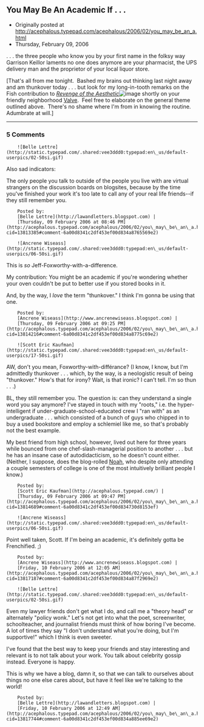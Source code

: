 ## You May Be An Academic If . . .

 * Originally posted at http://acephalous.typepad.com/acephalous/2006/02/you_may_be_an_a.html
 * Thursday, February 09, 2006



 . . . the three people who know you by your first name in the folksy way Garrison Keillor laments no one does anymore are your pharmacist, the UPS delivery man and the proprietor of your local liquor store.

[That's all from me tonight.  Bashed my brains out thinking last night away and am thunkover today . . . but look for my long-in-tooth remarks on the Fish contribution to [_Revenge of the Aesthetic_](http://www.amazon.com/exec/obidos/redirect?link\_code=ur2&tag=diesekoschmar-20&camp=1789&creative=9325&path=http%!A(MISSING)%!F(MISSING)%!F(MISSING)www.amazon.com%!F(MISSING)gp%!F(MISSING)product%!F(MISSING)0520220048)![image](http://www.assoc-amazon.com/e/ir?t=diesekoschmar-20&l=ur2&o=1) shortly on your friendly neighborhood [Valve](http://www.thevalve.org/go/).  Feel free to elaborate on the general theme outlined above.  There's no shame where I'm from in knowing the routine.  Adumbrate at will.]

		

* * *

### 5 Comments 

		

                
[]()

	

		![Belle Lettre](http://static.typepad.com/.shared:vee3ddd0:typepad:en\_us/default-userpics/02-50si.gif)
	

	

		

Also sad indicators:

The only people you talk to outside of the people you live with are virtual strangers on the discussion boards on blogsites, because by the time you've finished your work it's too late to call any of your real life friends--if they still remember you.

	

		Posted by:
		[Belle Lettre](http://lawandletters.blogspot.com) |
		[Thursday, 09 February 2006 at 08:46 PM](http://acephalous.typepad.com/acephalous/2006/02/you\_may\_be\_an\_a.html?cid=13813385#comment-6a00d8341c2df453ef00d834a8765569e2)

[]()

	

		![Ancrene Wiseass](http://static.typepad.com/.shared:vee3ddd0:typepad:en\_us/default-userpics/06-50si.gif)
	

	

		

This is _so_ Jeff-Foxworthy-with-a-difference.

My contribution: You might be an academic if you're wondering whether your oven couldn't be put to better use if you stored books in it.

And, by the way, I _love_ the term "thunkover." I think I'm gonna be using that one.

	

		Posted by:
		[Ancrene Wiseass](http://www.ancrenewiseass.blogspot.com) |
		[Thursday, 09 February 2006 at 09:25 PM](http://acephalous.typepad.com/acephalous/2006/02/you\_may\_be\_an\_a.html?cid=13814216#comment-6a00d8341c2df453ef00d834a8775c69e2)

[]()

	

		![Scott Eric Kaufman](http://static.typepad.com/.shared:vee3ddd0:typepad:en\_us/default-userpics/17-50si.gif)
	

	

		

AW, don't you mean, Foxworthy-with-différance?  (I know, I know, but I'm admittedly thunkover . . . which, by the way, is a neologistic result of being "thunkover."  How's that for irony?  Wait, is that ironic?  I can't tell.  I'm so thun . . .)

BL, they still remember you.  The question is: can they understand a single word you say anymore?  I've stayed in touch with my "roots," i.e. the hyper-intelligent if under-graduate-school-educated crew I "ran with" as an undergraduate . . . which consisted of a bunch of guys who chipped in to buy a used bookstore and employ a schlemiel like me, so that's probably not the best example.  

My best friend from high school, however, lived out here for three years while bounced from  one chef-slash-managerial position to another . . . but he has an insane case of autodidacticism, so he doesn't count either.  (Neither, I suppose, does the blog-rolled [Noah](http://getpublishedordietryin.blogspot.com/), who despite only attending a couple semesters of college is one of the most intuitively brilliant people I know.)

	

		Posted by:
		[Scott Eric Kaufman](http://acephalous.typepad.com/) |
		[Thursday, 09 February 2006 at 09:47 PM](http://acephalous.typepad.com/acephalous/2006/02/you\_may\_be\_an\_a.html?cid=13814689#comment-6a00d8341c2df453ef00d834730d8153ef)

[]()

	

		![Ancrene Wiseass](http://static.typepad.com/.shared:vee3ddd0:typepad:en\_us/default-userpics/06-50si.gif)
	

	

		

Point well taken, Scott. If I'm being an academic, it's definitely gotta be Frenchified. ;)

	

		Posted by:
		[Ancrene Wiseass](http://www.ancrenewiseass.blogspot.com) |
		[Friday, 10 February 2006 at 12:05 AM](http://acephalous.typepad.com/acephalous/2006/02/you\_may\_be\_an\_a.html?cid=13817187#comment-6a00d8341c2df453ef00d834a87f2969e2)

[]()

	

		![Belle Lettre](http://static.typepad.com/.shared:vee3ddd0:typepad:en\_us/default-userpics/02-50si.gif)
	

	

		

Even my lawyer friends don't get what I do, and call me a "theory head" or alternately "policy wonk."  Let's not get into what the poet, screenwriter, schoolteacher, and journalist friends must think of how boring I've become.  A lot of times they say "I don't understand what you're doing, but I'm supportive!" which I think is even sweeter.  

I've found that the best way to keep your friends and stay interesting and relevant is to not talk about your work.  You talk about celebrity gossip instead.  Everyone is happy.

This is why we have a blog, damn it, so that we can talk to ourselves about things no one else cares about, but have it feel like we're talking to the world!

	

		Posted by:
		[Belle Lettre](http://lawandletters.blogspot.com) |
		[Friday, 10 February 2006 at 12:49 AM](http://acephalous.typepad.com/acephalous/2006/02/you\_may\_be\_an\_a.html?cid=13817744#comment-6a00d8341c2df453ef00d834a885ee69e2)

		

        